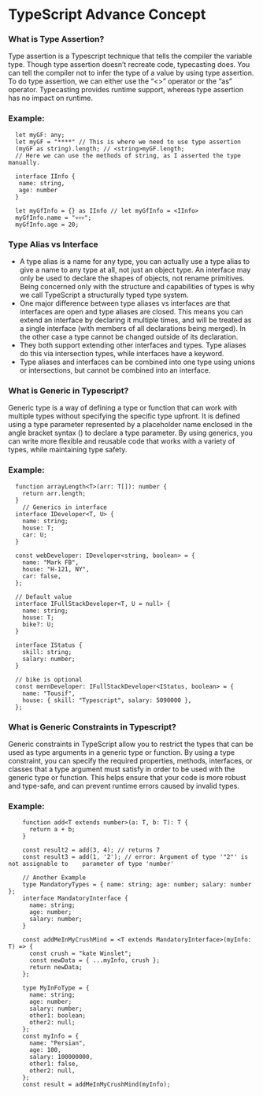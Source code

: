 # TypeScript Advance Concept

### What is Type Assertion?

<p>Type assertion is a Typescript technique that tells the compiler the variable type. Though type assertion doesn’t recreate code, typecasting does. You can tell the compiler not to infer the type of a value by using type assertion. To do type assertion, we can either use the “<>” operator or the “as” operator. Typecasting provides runtime support, whereas type assertion has no impact on runtime.</p>

### Example:

```
  let myGF: any;
  let myGF = "****" // This is where we need to use type assertion
  (myGF as string).length; // <string>myGF.length;
  // Here we can use the methods of string, as I asserted the type manually.

  interface IInfo {
   name: string,
   age: number
  }

  let myGfInfo = {} as IInfo // let myGfInfo = <IInfo>
  myGfInfo.name = "💀💀💀";
  myGfInfo.age = 20;

```

### Type Alias vs Interface
  * A type alias is a name for any type, you can actually use a type alias to give a name to any type at all, not just an object type. An interface may only be used to declare the shapes of objects, not rename primitives. Being concerned only with the structure and capabilities of types is why we call TypeScript a structurally typed type system.
  * One major difference between type aliases vs interfaces are that interfaces are open and type aliases are closed. This means you can extend an interface by declaring it multiple times, and will be treated as a single interface (with members of all declarations being merged). In the other case a type cannot be changed outside of its declaration.
  * They both support extending other interfaces and types. Type aliases do this via intersection types, while interfaces have a keyword.
  * Type aliases and interfaces can be combined into one type using unions or intersections, but cannot be combined into an interface.

### What is Generic in Typescript?
<p>Generic type is a way of defining a type or function that can work with multiple types without specifying the specific type upfront. It is defined using a type parameter represented by a placeholder name enclosed in the angle bracket syntax (<T>) to declare a type parameter. By using generics, you can write more flexible and reusable code that works with a variety of types, while maintaining type safety.</p>

### Example:
```
  function arrayLength<T>(arr: T[]): number {
    return arr.length;
  }
    // Generics in interface
  interface IDeveloper<T, U> {
    name: string;
    house: T;
    car: U;
  }

  const webDeveloper: IDeveloper<string, boolean> = {
    name: "Mark FB",
    house: "H-121, NY",
    car: false,
  };

  // Default value
  interface IFullStackDeveloper<T, U = null> {
    name: string;
    house: T;
    bike?: U;
  }

  interface IStatus {
    skill: string;
    salary: number;
  }

  // bike is optional
  const mernDeveloper: IFullStackDeveloper<IStatus, boolean> = {
    name: "Tousif",
    house: { skill: "Typescript", salary: 5090000 },
  };
```

### What is Generic Constraints in Typescript?
<p>Generic constraints in TypeScript allow you to restrict the types that can be used as type arguments in a generic type or function. By using a type constraint, you can specify the required properties, methods, interfaces, or classes that a type argument must satisfy in order to be used with the generic type or function. This helps ensure that your code is more robust and type-safe, and can prevent runtime errors caused by invalid types.</p>

### Example:
```
    function add<T extends number>(a: T, b: T): T {
      return a + b;
    }

    const result2 = add(3, 4); // returns 7
    const result3 = add(1, '2'); // error: Argument of type '"2"' is not assignable to    parameter of type 'number'

    // Another Example
    type MandatoryTypes = { name: string; age: number; salary: number };
    interface MandatoryInterface {
      name: string;
      age: number;
      salary: number;
    }

    const addMeInMyCrushMind = <T extends MandatoryInterface>(myInfo: T) => {
      const crush = "kate Winslet";
      const newData = { ...myInfo, crush };
      return newData;
    };

    type MyInFoType = {
      name: string;
      age: number;
      salary: number;
      other1: boolean;
      other2: null;
    };
    const myInfo = {
      name: "Persian",
      age: 100,
      salary: 100000000,
      other1: false,
      other2: null,
    };
    const result = addMeInMyCrushMind(myInfo);

```